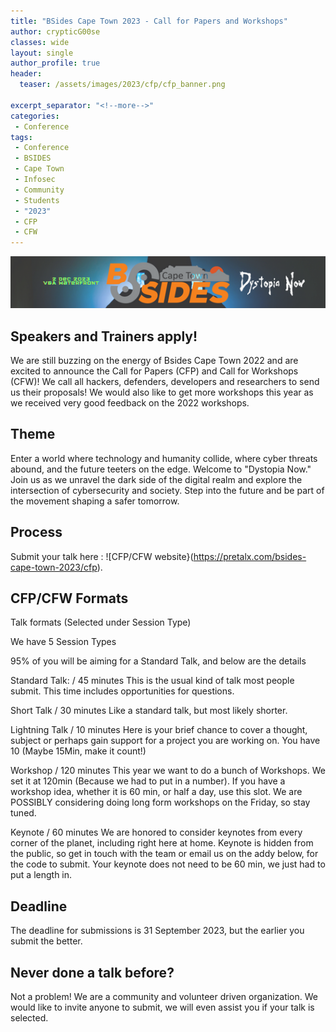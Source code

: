 ```yaml
---
title: "BSides Cape Town 2023 - Call for Papers and Workshops"
author: crypticG00se
classes: wide
layout: single
author_profile: true
header:
  teaser: /assets/images/2023/cfp/cfp_banner.png

excerpt_separator: "<!--more-->"
categories:
 - Conference
tags:
 - Conference
 - BSIDES
 - Cape Town
 - Infosec
 - Community
 - Students
 - "2023"
 - CFP
 - CFW
---
```


![Call for Papers and Workshops](/assets/images/2023/cfp/cfp_banner.png)

## Speakers and Trainers apply!

We are still buzzing on the energy of Bsides Cape Town 2022 and are excited to announce the Call for Papers (CFP) and Call for Workshops (CFW)! We call all hackers, defenders, developers and researchers to send us their proposals! We would also like to get more workshops this year as we received very good feedback on the 2022 workshops.

## Theme
Enter a world where technology and humanity collide, where cyber threats abound, and the future teeters on the edge. Welcome to "Dystopia Now." Join us as we unravel the dark side of the digital realm and explore the intersection of cybersecurity and society. Step into the future and be part of the movement shaping a safer tomorrow.

## Process

Submit your talk here : ![CFP/CFW website}(https://pretalx.com/bsides-cape-town-2023/cfp).

## CFP/CFW Formats

Talk formats (Selected under Session Type)

We have 5 Session Types

95% of you will be aiming for a Standard Talk, and below are the details

Standard Talk: / 45 minutes
This is the usual kind of talk most people submit. This time includes opportunities for questions.

Short Talk / 30 minutes
Like a standard talk, but most likely shorter.

Lightning Talk / 10 minutes
Here is your brief chance to cover a thought, subject or perhaps gain support for a project you are working on. You have 10 (Maybe 15Min, make it count!)

Workshop / 120 minutes
This year we want to do a bunch of Workshops. We set it at 120min (Because we had to put in a number). If you have a workshop idea, whether it is 60 min, or half a day, use this slot. We are POSSIBLY considering doing long form workshops on the Friday, so stay tuned.

Keynote / 60 minutes
We are honored to consider keynotes from every corner of the planet, including right here at home. Keynote is hidden from the public, so get in touch with the team or email us on the addy below, for the code to submit. Your keynote does not need to be 60 min, we just had to put a length in.

## Deadline
The deadline for submissions is 31 September 2023, but the earlier you submit the better. 

## Never done a talk before?
Not a problem! We are a community and volunteer driven organization. We would like to invite anyone to submit, we will even assist you if your talk is selected.